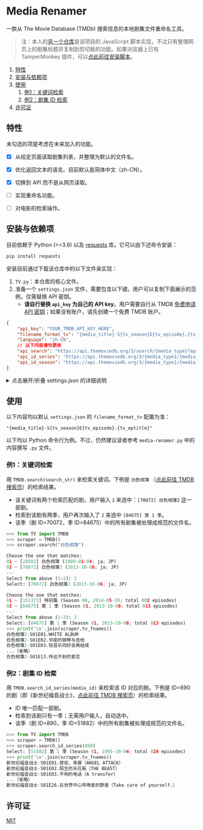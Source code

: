# Media Renamer <!-- omit in toc -->

一款从 The Movie Database (TMDb) 搜索信息的本地剧集文件重命名工具。

> 注：本人的[另一个仓库](https://github.com/wklchris/Movie-Info-Scraper)是该项目的 JavaScript 脚本实现，不过只有整理网页上的剧集标题并复制到剪切板的功能。如果浏览器上已有 TamperMonkey 插件，可以[点此前往安装脚本](https://greasyfork.org/en/scripts/408000-movie-info-scraper)。

1. [特性](#特性)
2. [安装与依赖项](#安装与依赖项)
3. [使用](#使用)
   1. [例1：关键词检索](#例1关键词检索)
   2. [例2：剧集 ID 检索](#例2剧集-id-检索)
4. [许可证](#许可证)


## 特性

未勾选的项是考虑在未来加入的功能。

- [x] 从给定页面读取剧集列表，并整理为默认的文件名。
- [x] 优化返回文本的语言。目前默认是简体中文（zh-CN）。 
- [x] 切换到 API 而不是从网页读取。
- [ ] 实现重命名功能。
- [ ] 对电影的检索操作。


## 安装与依赖项

目前依赖于 Python (>=3.6) 以及 [requests](https://github.com/psf/requests#requests-module-installation) 库。它可以由下述命令安装：

```cmd
pip install requests
```

安装目前通过下载该仓库中的以下文件来实现：

1. `TV.py`：本仓库的核心文件。
2. 准备一个 `settings.json` 文件，需要包含以下键。用户可以复制下面展示的范例，仅需替换 API 密钥。
   - **请自行替换 `api_key` 为自己的 API key**。用户需要自行从 TMDB [免费申请 API 密钥](https://developers.themoviedb.org/3/getting-started/introduction)；如果没有账户，请先创建一个免费 TMDB 账户。

```json
{
    "api_key": "YOUR_TMDB_API_KEY_HERE",
    "filename_format_tv": "{media_title}-S{tv_season}E{tv_episode}.{tv_eptitle}",
    "language": "zh-CN",
    // 以下内容请勿更改
    "api_search": "https://api.themoviedb.org/3/search/{media_type}?api_key={api_key}&query={search_str}&language={language}",
    "api_id_series": "https://api.themoviedb.org/3/{media_type}/{media_id}?api_key={api_key}&language={language}",
    "api_id_season": "https://api.themoviedb.org/3/{media_type}/{media_id}/season/{order_season}?api_key={api_key}&language={language}"
}
```
<details><summary>点击展开/折叠 settings.json 的详细说明</summary>

各字段的说明：
- `api_key`: TMDB 的 API 密钥。
- `filename_format_tv`：本地剧集文件的命名格式，不包括扩展名。本仓库中的定义（见下文）符合流媒体库管理软件 [Kodi](https://kodi.tv/) 的 TMDB 检测规范，重命名后可以自动匹配 TMDB 的剧集信息。
  - `{media_title}`：剧名
  - `{tv_season}`：剧季编号，两位数字，左侧补零。一般地，`0` 表示特别篇。
  - `{tv_episode}`：剧集编号，两位数字，左侧补零。
  - `{tv_eptitle}`：本集的标题。
- `language`：返回数据的语言。

下列字段中的内容不可更改，这里仅作解释性说明。
- `api_search`：使用关键字进行检索剧。
  - `{media_type}`：对剧集来说是 `tv`；对电影来说是 `movie`（尚未支持）。
  - `{search_str}`：要检索的字符串，一般是剧集的名称。
  - `{api_key}`，`{language}`：自动引用之前定义的内容。
- `api_id_series`：使用已知的 ID 检索剧。
  - `{media_id}`：剧集在 TMDB 中的唯一标识 ID。
- `api_id_season`：使用已知的 ID 与季编号检索剧的某一季。
  - `{order_season}`：剧季编号。
</details>

## 使用

以下内容均以默认 `settings.json` 的 `filename_format_tv` 配置为准：
```
"{media_title}-S{tv_season}E{tv_episode}.{tv_eptitle}"
```

以下均以 Python 命令行为例。不过，仍然建议读者参考 `media-renamer.py` 中的内容撰写 `.py` 文件。

### 例1：关键词检索

用 `TMDB.search(search_str)` 来检索关键词。下例是 `白色相簿` （[点此前往 TMDB 搜索页](https://www.themoviedb.org/search?query=%E7%99%BD%E8%89%B2%E7%9B%B8%E7%B0%BF)）的检索结果。
- 该关键词有两个检索匹配的剧，用户输入 `2` 来选中：`[70072] 白色相簿2` 这一部剧。
- 检索到该剧有两季，用户再次输入了 `2` 来选中 `[84675] 第 1 季`。
- 该季（剧 ID=70072，季 ID=84675）中的所有剧集被处理成规范的文件名。

```python
>>> from TV import TMDB
>>> scraper = TMDB()
>>> scraper.search("白色相簿")

Choose the one that matches:
01 ~ [28502] 白色相簿 (2009-01-04; ja; JP) 
02 ~ [70072] 白色相簿2 (2013-10-06; ja; JP)
---
Select from above (1~2): 2
Select: [70072] 白色相簿2 (2013-10-06; ja; JP)

Choose the one that matches:
01 ~ [151373] 特别篇 (Season 00, 2014-05-28; total 002 episodes)
02 ~ [84675] 第 1 季 (Season 01, 2013-10-06; total 013 episodes)
---
Select from above (1~2): 2
Select: [84675] 第 1 季 (Season 01, 2013-10-06; total 013 episodes)
>>> print('\n'.join(scraper.tv_fnames))
白色相簿2-S01E01.WHITE ALBUM
白色相簿2-S01E02.邻座的钢琴与吉他
白色相簿2-S01E03.轻音乐同好会再结成
...（省略）
白色相簿2-S01E13.传达不到的爱恋
```

### 例2：剧集 ID 检索

用 `TMDB.search_id_series(media_id)` 来检索该 ID 对应的剧。下例是 ID=890 的剧（即《新世纪福音战士》，[点此前往 TMDB 搜索页](https://www.themoviedb.org/search/tv?query=%E6%96%B0%E4%B8%96%E7%BA%AA%E7%A6%8F%E9%9F%B3%E6%88%98%E5%A3%AB)）的检索结果。

- ID 唯一匹配一部剧。
- 检索到该剧只有一季；无需用户输入，自动选中。
- 该季（剧 ID=890，季 ID=51882）中的所有剧集被处理成规范的文件名。

```python
>>> from TV import TMDB
>>> scraper = TMDB()
>>> scraper.search_id_series(890)
Select: [51882] 第 1 季 (Season 01, 1995-10-04; total 026 episodes)
>>> print('\n'.join(scraper.tv_fnames))
新世纪福音战士-S01E01.使徒、来袭（ANGEL ATTACK）
新世纪福音战士-S01E02.陌生的天花板（THE BEAST）
新世纪福音战士-S01E03.不响的电话（A transfer）
...（省略）
新世纪福音战士-S01E26.在世界中心呼唤爱的野兽（Take care of yourself.）
```

## 许可证

[MIT](./LICENSE)

